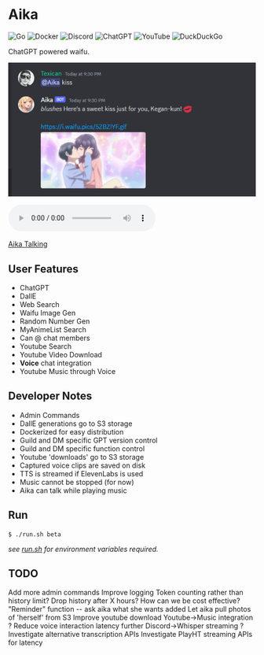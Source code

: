# Aika

![Go](https://img.shields.io/badge/go-%2300ADD8.svg?style=for-the-badge&logo=go&logoColor=white)
![Docker](https://img.shields.io/badge/docker-%230db7ed.svg?style=for-the-badge&logo=docker&logoColor=white)
![Discord](https://img.shields.io/badge/Discord-%235865F2.svg?style=for-the-badge&logo=discord&logoColor=white)
![ChatGPT](https://img.shields.io/badge/chatGPT-74aa9c?style=for-the-badge&logo=openai&logoColor=white)
![YouTube](https://img.shields.io/badge/YouTube-%23FF0000.svg?style=for-the-badge&logo=YouTube&logoColor=white)
![DuckDuckGo](https://img.shields.io/badge/DuckDuckGo-DE5833?style=for-the-badge&logo=DuckDuckGo&logoColor=white)

ChatGPT powered waifu.

![Aika Kissing](./assets/example.png)

<audio controls>
    <source src="https://aika.lystic.zip/user-content/sample_clip.mp3" type="audio/mpeg">
</audio

> [Aika Talking](https://aika.lystic.zip/user-content/sample_clip.mp3)

## User Features

- ChatGPT
- DallE
- Web Search
- Waifu Image Gen
- Random Number Gen
- MyAnimeList Search
- Can @ chat members
- Youtube Search
- Youtube Video Download
- **Voice** chat integration
- Youtube Music through Voice

## Developer Notes

- Admin Commands
- DallE generations go to S3 storage
- Dockerized for easy distribution
- Guild and DM specific GPT version control
- Guild and DM specific function control
- Youtube 'downloads' go to S3 storage
- Captured voice clips are saved on disk
- TTS is streamed if ElevenLabs is used
- Music cannot be stopped (for now)
- Aika can talk while playing music

## Run

```shell
$ ./run.sh beta
```

*see [run.sh](./run.sh) for environment variables required.*

## TODO

Add more admin commands
Improve logging
Token counting rather than history limit?
Drop history after X hours? How can we be cost effective?
"Reminder" function -- ask aika what she wants added
Let aika pull photos of 'herself' from S3
Improve youtube download
Youtube->Music integration ?
Reduce voice interaction latency further
Discord->Whisper streaming ?
Investigate alternative transcription APIs
Investigate PlayHT streaming APIs for latency